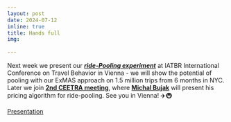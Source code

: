 ```yaml
---
layout: post
date: 2024-07-12
inline: true
title: Hands full
img: 
     
---
```


Next week we present our [_**ride-Pooling experiment**_](https://doi.org/10.1016/j.jtrangeo.2023.103767) at IATBR International Conference on Travel Behavior in Vienna - we will show the potential of pooling with our ExMAS approach on 1.5 million trips from 6 months in NYC. Later we join [**2nd CEETRA meeting**](https://www.linkedin.com/company/ceetra-association/), where [**Michal Bujak**](https://www.linkedin.com/in/michal-bujak-836602182/) will present his pricing algorithm for ride-pooling. See you in Vienna! ✈️🚇

[Presentation](https://rafalkucharskipk.github.io/assets/pdf/IATBR_ShulikaKucharski.pdf)
